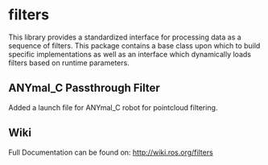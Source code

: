 # filters
This library provides a standardized interface for processing data as a sequence  of filters.  This package contains a base class upon which to build specific implementations as well as an interface which dynamically loads filters based on runtime parameters.  

## ANYmal_C Passthrough Filter
Added a launch file for ANYmal_C robot for pointcloud filtering.

## Wiki
Full Documentation can be found on: http://wiki.ros.org/filters
